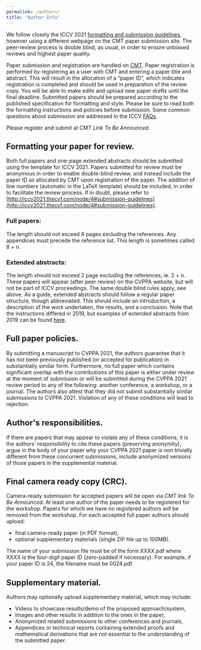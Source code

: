 ```yaml
---
permalink: /authors/
title: "Author Info"
---
```


We follow closely the ICCV 2021 [formatting and submission guidelines](http://iccv2021.thecvf.com/node/4#submission-guidelines), however using a different webpage on the CMT paper submission site. The peer-review process is double blind, as usual, in order to ensure unbiased reviews and highest paper quality.

Paper submission and registration are handled on [CMT](https://cmt3.research.microsoft.com/CVPPP2019). Paper registration is performed by registering as a user with CMT and entering a paper title and abstract. This will result in the allocation of a “paper ID”, which indicates registration is completed and should be used in preparation of the review copy. You will be able to make edits and upload new paper drafts until the final deadline. Submitted papers should be prepared according to the published specification for formatting and style. Please be sure to read both the formatting instructions and policies before submission. Some common questions about submission are addressed in the ICCV [FAQs](http://iccv2021.thecvf.com/node/4#authors-faqs).

Please register and submit at CMT *Link To Be Announced*.

## Formatting your paper for review.
Both full papers and one-page extended abstracts should be submitted using the template for ICCV 2021.  Papers submitted for review must be anonymous in order to enable double-blind review, and instead include the paper ID as allocated by CMT upon registration of the paper. The addition of line numbers (automatic in the LaTeX template) should be included, in order to facilitate the review process. If in doubt, please refer to [http://iccv2021.thecvf.com/node/4#submission-guidelines](http://iccv2021.thecvf.com/node/4#submission-guidelines).

### Full papers:
The length should not exceed 8 pages excluding the references. Any appendices must precede the reference list. This length is sometimes called 8 + n.

### Extended abstracts: 
The length should not exceed 2 page excluding the references, ie. 2 + n.  These papers will appear (after peer review) on the CVPPA website, but will not be part of ICCV proceedings. The same double blind rules apply, see above.  As a guide, extended abstracts should follow a regular paper structure, though abbreviated. This should include an introduction, a description of the work undertaken, the results, and a conclusion. Note that the instructions differed in 2019, but examples of extended abstracts from 2019 can be found [here](https://www.plant-phenotyping.org/CVPPP2019-Proceedings).

## Full paper policies.

By submitting a manuscript to CVPPA 2021, the authors guarantee that it has not been previously published (or accepted for publication) in substantially similar form. Furthermore, no full paper which contains significant overlap with the contributions of this paper is either under review at the moment of submission or will be submitted during the CVPPA 2021 review period to any of the following: another conference, a workshop, or a journal. The authors also attest that they did not submit substantially similar submissions to CVPPA 2021. Violation of any of these conditions will lead to rejection.

## Author's responsibilities.

If there are papers that may appear to violate any of these conditions, it is the authors’ responsibility to cite these papers (preserving anonymity), argue in the body of your paper why your CVPPA 2021 paper is non trivially different from these concurrent submissions, include anonymized versions of those papers in the supplemental material.

## Final camera ready copy (CRC).

Camera-ready submission for accepted papers will be open via *CMT link To Be Announced.*  At least one author of the paper needs to be registered for the workshop. Papers for which we have no registered authors will be removed from the workshop. For each accepted full paper authors should upload:
- final camera-ready paper (in PDF format),
- optional supplementary materials (single ZIP file up to 100MB).

The name of your submission file must be of the form XXXX.pdf where XXXX is the four-digit paper ID (zero-padded if necessary). For example, if your paper ID is 24, the filename must be 0024.pdf.

## Supplementary material. 
Authors may optionally upload supplementary material, which may include:
- Videos to showcase results/demo of the proposed approach/system,
- Images and other results in addition to the ones in the paper,
- Anonymized related submissions to other conferences and journals,
- Appendices or technical reports containing extended proofs and mathematical derivations that are not essential to the understanding of the submitted paper.





